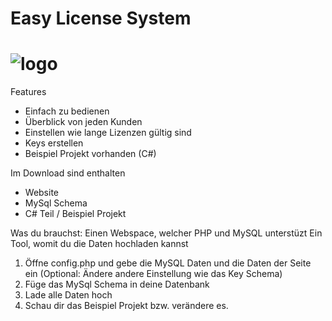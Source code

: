 # Easy License System

# ![logo](http://abload.de/img/logo30zgd.png)

Features
- Einfach zu bedienen 
- Überblick von jeden Kunden 
- Einstellen wie lange Lizenzen gültig sind 
- Keys erstellen 
- Beispiel Projekt vorhanden (C#) 

Im Download sind enthalten
- Website
- MySql Schema
- C# Teil / Beispiel Projekt

Was du brauchst:
Einen Webspace, welcher PHP und MySQL unterstüzt
Ein Tool, womit du die Daten hochladen kannst

1. Öffne config.php und gebe die MySQL Daten und die Daten der Seite ein
(Optional: Ändere andere Einstellung wie das Key Schema)
2. Füge das MySql Schema in deine Datenbank
3. Lade alle Daten hoch
4. Schau dir das Beispiel Projekt bzw. verändere es.
